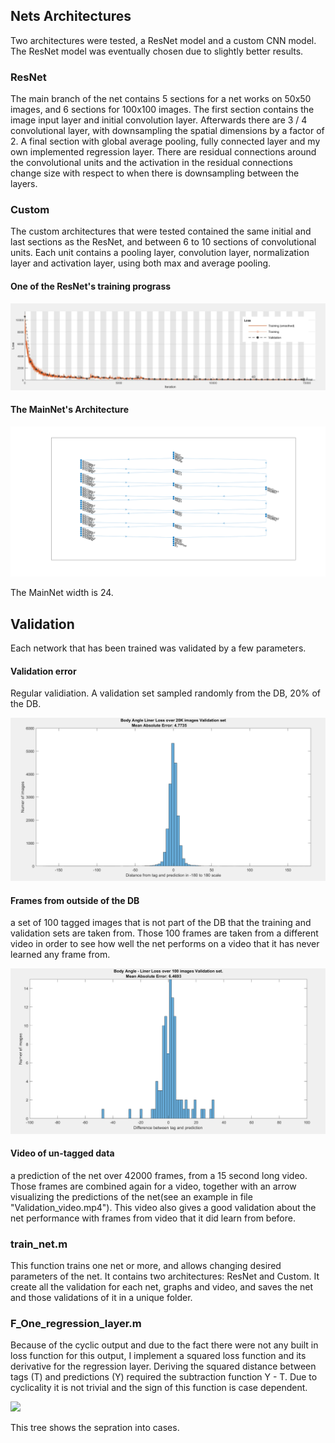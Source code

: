 ## Nets Architectures

Two architectures were tested, a ResNet model and a custom CNN model. The ResNet model was eventually chosen due to slightly better results.

### ResNet
The main branch of the net contains 5 sections for a net works on 50x50 images, and 6 sections for 100x100 images. The first section contains the image input layer and initial convolution layer. Afterwards there are 3 / 4 convolutional layer, with downsampling the spatial dimensions by a factor of 2. A final section with global average pooling, fully connected layer and my own implemented regression layer. There are residual connections around the convolutional units and the activation in the residual connections change size with respect to when there is downsampling between the layers.  

### Custom
The custom architectures that were tested contained the same initial and last sections as the ResNet, and between 6 to 10 sections of convolutional units. Each unit contains a pooling layer, convolution layer, normalization layer and activation layer, using both max and average pooling.


#### One of the ResNet's training prograss

![](Train_progress_ResNet.png)

#### The MainNet's Architecture

![](MainNet_Architecture.png)

The MainNet width is 24.

## Validation

Each network that has been trained was validated by a few parameters.

#### Validation error
Regular validiation. A validation set sampled randomly from the DB, 20% of the DB.

![](Body_Angle_Linear_Loss_Validation_Graph.png)

#### Frames from outside of the DB
a set of 100 tagged images that is not part of the DB that the training and validation sets are taken from.
Those 100 frames are taken from a different video in order to see how well the net performs on a video that it has never learned any
frame from. 

![](Final_test_validation_graph.png)

#### Video of un-tagged data
a prediction of the net over 42000 frames, from a 15 second long video. Those frames are combined again for a video,
together with an arrow visualizing the predictions of the net(see an example in file "Validation_video.mp4"). This video also gives a
good validation about the net performance with frames from video that it did learn from before.  

### train_net.m
This function trains one net or more, and allows changing desired parameters of the net.
It contains two architectures: ResNet and Custom. It create all the validation for each net, graphs and video, and saves the net and
those validations of it in a unique folder. 

### F_One_regression_layer.m
Because of the cyclic output and due to the fact there were not any built in loss function for this output, I implement a squared loss
function and its derivative for the regression layer. Deriving the squared distance between tags (T) and predictions (Y) required the
subtraction function Y - T. Due to cyclicality it is not trivial and the sign of this function is case dependent.

<img src="https://github.com/tamirscherf/My_Code/blob/master/visualization/Cyclic_loss_derivative_cases.png">

This tree shows the sepration into cases.
